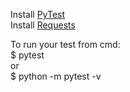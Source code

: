Install [PyTest](https://docs.pytest.org)\
Install [Requests](https://request.readthedocs.io)

To run your test from cmd:\
$ pytest\
or\
$ python -m pytest -v
